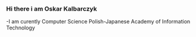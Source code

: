 ### Hi there i am Oskar Kalbarczyk
-I am curently Computer Science Polish-Japanese Academy of Information Technology